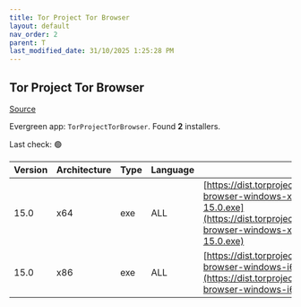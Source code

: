 ```yaml
---
title: Tor Project Tor Browser
layout: default
nav_order: 2
parent: T
last_modified_date: 31/10/2025 1:25:28 PM
---
```


## Tor Project Tor Browser

[Source](https://www.torproject.org/)

Evergreen app: `TorProjectTorBrowser`. Found **2** installers.

Last check: 🟢

| Version | Architecture | Type | Language | URI                                                                                                                                                                                  |
| ------- | ------------ | ---- | -------- | ------------------------------------------------------------------------------------------------------------------------------------------------------------------------------------ |
| 15.0    | x64          | exe  | ALL      | [https://dist.torproject.org/torbrowser/15.0/tor-browser-windows-x86_64-portable-15.0.exe](https://dist.torproject.org/torbrowser/15.0/tor-browser-windows-x86_64-portable-15.0.exe) |
| 15.0    | x86          | exe  | ALL      | [https://dist.torproject.org/torbrowser/15.0/tor-browser-windows-i686-portable-15.0.exe](https://dist.torproject.org/torbrowser/15.0/tor-browser-windows-i686-portable-15.0.exe)     |
